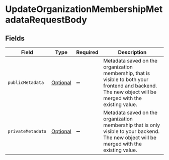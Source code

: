 # UpdateOrganizationMembershipMetadataRequestBody


## Fields

| Field                                                                                                                                                    | Type                                                                                                                                                     | Required                                                                                                                                                 | Description                                                                                                                                              |
| -------------------------------------------------------------------------------------------------------------------------------------------------------- | -------------------------------------------------------------------------------------------------------------------------------------------------------- | -------------------------------------------------------------------------------------------------------------------------------------------------------- | -------------------------------------------------------------------------------------------------------------------------------------------------------- |
| `publicMetadata`                                                                                                                                         | [Optional<UpdateOrganizationMembershipMetadataPublicMetadata>](../../models/operations/UpdateOrganizationMembershipMetadataPublicMetadata.md)            | :heavy_minus_sign:                                                                                                                                       | Metadata saved on the organization membership, that is visible to both your frontend and backend.<br/>The new object will be merged with the existing value. |
| `privateMetadata`                                                                                                                                        | [Optional<UpdateOrganizationMembershipMetadataPrivateMetadata>](../../models/operations/UpdateOrganizationMembershipMetadataPrivateMetadata.md)          | :heavy_minus_sign:                                                                                                                                       | Metadata saved on the organization membership that is only visible to your backend.<br/>The new object will be merged with the existing value.           |
